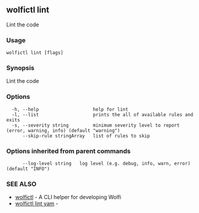 ## wolfictl lint

Lint the code

### Usage

```
wolfictl lint [flags]
```

### Synopsis

Lint the code

### Options

```
  -h, --help                    help for lint
  -l, --list                    prints the all of available rules and exits
  -s, --severity string         minimum severity level to report (error, warning, info) (default "warning")
      --skip-rule stringArray   list of rules to skip
```

### Options inherited from parent commands

```
      --log-level string   log level (e.g. debug, info, warn, error) (default "INFO")
```

### SEE ALSO

* [wolfictl](wolfictl.md)	 - A CLI helper for developing Wolfi
* [wolfictl lint yam](wolfictl_lint_yam.md)	 - 

